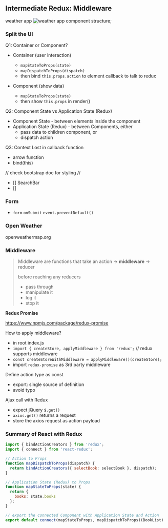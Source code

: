 Intermediate Redux: Middleware
------------------------------

weather app
![weather app component structure](./weatheapp_component_structure);

### Split the UI

Q1: Container or Component?
- Container (user interaction)
  - `mapStateToProps(state)`
  - `mapDispatchToProps(dispatch)`
  - then bind `this.props.action` to element callback to talk to redux

- Component (show data)
  -  `mapStateToProps(state)` 
  - then show `this.props` in render()

Q2: Component State vs Application State (Redux)
- Component State - between elements inside the component
- Application State (Redux) - between Components, either
  - pass data to children component, or
  - dispatch action

Q3: Context Lost in callback function
- arrow function
- bind(this)

// check bootstrap doc for styling
// 
- [] SearchBar
- [] 


### Form 
- `form` `onSubmit` `event.preventDefault()`

### Open Weather

openweathermap.org


### Middleware

> Middleware are functions that take an action -> **middleware** -> reducer
>
> before reaching any reducers
> - pass through
> - manipulate it
> - log it
> - stop it

**Redux Promise**

https://www.npmjs.com/package/redux-promise

How to apply middleware?
- in root index.js
- `import { createStore, applyMiddleware } from 'redux';` // redux supports middleware
- `const createStoreWithMiddleware = applyMiddleware()(createStore);`
- import `redux-promise` as 3rd party middleware

Define action type as const
- export: single source of definition
- avoid typo

Ajax call with Redux
- expect jQuery `$.get()`
- `axios.get()` returns a request
- store the axios request as action payload

### Summary of React with Redux

```js
import { bindActionCreators } from 'redux';
import { connect } from 'react-redux';

// Action to Props
function mapDispatchToProps(dispatch) {
  return bindActionCreators({ selectBook: selectBook }, dispatch);
}

// Application State (Redux) to Props
function mapStateToProps(state) {
  return {
    books: state.books
  };
}

// export the connected Component with Application State and Action
export default connect(mapStateToProps, mapDispatchToProps)(BookList)
```